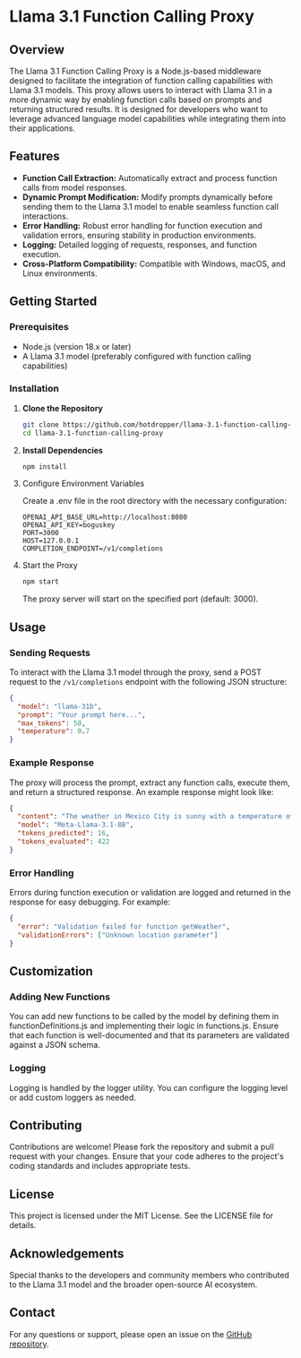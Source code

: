 # Llama 3.1 Function Calling Proxy

## Overview

The Llama 3.1 Function Calling Proxy is a Node.js-based middleware designed to facilitate the integration of function calling capabilities with Llama 3.1 models. This proxy allows users to interact with Llama 3.1 in a more dynamic way by enabling function calls based on prompts and returning structured results. It is designed for developers who want to leverage advanced language model capabilities while integrating them into their applications.

## Features

- **Function Call Extraction:** Automatically extract and process function calls from model responses.
- **Dynamic Prompt Modification:** Modify prompts dynamically before sending them to the Llama 3.1 model to enable seamless function call interactions.
- **Error Handling:** Robust error handling for function execution and validation errors, ensuring stability in production environments.
- **Logging:** Detailed logging of requests, responses, and function execution.
- **Cross-Platform Compatibility:** Compatible with Windows, macOS, and Linux environments.

## Getting Started

### Prerequisites

- Node.js (version 18.x or later)
- A Llama 3.1 model (preferably configured with function calling capabilities)

### Installation

1. **Clone the Repository**

   ```bash
   git clone https://github.com/hotdropper/llama-3.1-function-calling-proxy.git
   cd llama-3.1-function-calling-proxy

2. **Install Dependencies**

   ```bash
   npm install

3. Configure Environment Variables

    Create a .env file in the root directory with the necessary configuration:

    ```env
    OPENAI_API_BASE_URL=http://localhost:8080
    OPENAI_API_KEY=boguskey
    PORT=3000
    HOST=127.0.0.1
    COMPLETION_ENDPOINT=/v1/completions
   
4. Start the Proxy

    ```bash
    npm start
    ```   
    
    The proxy server will start on the specified port (default: 3000).

## Usage

### Sending Requests

To interact with the Llama 3.1 model through the proxy, send a POST request to the `/v1/completions` endpoint with the following JSON structure:

```json
{
  "model": "llama-31b",
  "prompt": "Your prompt here...",
  "max_tokens": 50,
  "temperature": 0.7
}
```

### Example Response

The proxy will process the prompt, extract any function calls, execute them, and return a structured response. An example response might look like:

```json
{
  "content": "The weather in Mexico City is sunny with a temperature of 25°C.",
  "model": "Meta-Llama-3.1-8B",
  "tokens_predicted": 16,
  "tokens_evaluated": 422
}
```

### Error Handling

Errors during function execution or validation are logged and returned in the response for easy debugging. For example:

```json
{
  "error": "Validation failed for function getWeather",
  "validationErrors": ["Unknown location parameter"]
}
```

## Customization

### Adding New Functions

You can add new functions to be called by the model by defining them in functionDefinitions.js and implementing their logic in functions.js. Ensure that each function is well-documented and that its parameters are validated against a JSON schema.

### Logging

Logging is handled by the logger utility. You can configure the logging level or add custom loggers as needed.

## Contributing

Contributions are welcome! Please fork the repository and submit a pull request with your changes. Ensure that your code adheres to the project's coding standards and includes appropriate tests.

## License

This project is licensed under the MIT License. See the LICENSE file for details.

## Acknowledgements

Special thanks to the developers and community members who contributed to the Llama 3.1 model and the broader open-source AI ecosystem.

## Contact

For any questions or support, please open an issue on the [GitHub repository](https://github.com/hotdropper/llama-3.1-function-calling-proxy).